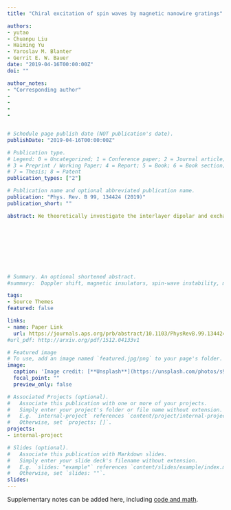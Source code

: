 ```yaml
---
title: "Chiral excitation of spin waves by magnetic nanowire gratings"

authors:
- yutao
- Chuanpu Liu
- Haiming Yu
- Yaroslav M. Blanter
- Gerrit E. W. Bauer
date: "2019-04-16T00:00:00Z"
doi: ""

author_notes:
- "Corresponding author"
- 
-
-
-


# Schedule page publish date (NOT publication's date).
publishDate: "2019-04-16T00:00:00Z"

# Publication type.
# Legend: 0 = Uncategorized; 1 = Conference paper; 2 = Journal article;
# 3 = Preprint / Working Paper; 4 = Report; 5 = Book; 6 = Book section;
# 7 = Thesis; 8 = Patent
publication_types: ["2"]

# Publication name and optional abbreviated publication name.
publication: "Phys. Rev. B 99, 134424 (2019)"
publication_short: ""

abstract: We theoretically investigate the interlayer dipolar and exchange couplings between an array of metallic magnetic nanowires grown on top of an extended ultrathin yttrium iron garnet film. The calculated interlayer dipolar coupling agrees with observed anticrossings [Chen et al., Phys. Rev. Lett. 120, 217202 (2018)], concluding that the interlayer exchange coupling is suppressed by a spacer layer between the nanowires and film for Ni, but not necessarily for Co. The Kittel mode in the nanowire array couples chirally to spin waves in the film, even though Damon-Eshbach surface modes do not exist. The chirality can be suppressed by a strong interlayer exchange coupling.









# Summary. An optional shortened abstract.
#summary:  Doppler shift, magnetic insulators, spin-wave instability, magnon-magnon interactions.

tags:
- Source Themes
featured: false

links:
- name: Paper Link
  url: https://journals.aps.org/prb/abstract/10.1103/PhysRevB.99.134424
#url_pdf: http://arxiv.org/pdf/1512.04133v1

# Featured image
# To use, add an image named `featured.jpg/png` to your page's folder. 
image:
  caption: 'Image credit: [**Unsplash**](https://unsplash.com/photos/s9CC2SKySJM)'
  focal_point: ""
  preview_only: false

# Associated Projects (optional).
#   Associate this publication with one or more of your projects.
#   Simply enter your project's folder or file name without extension.
#   E.g. `internal-project` references `content/project/internal-project/index.md`.
#   Otherwise, set `projects: []`.
projects:
- internal-project

# Slides (optional).
#   Associate this publication with Markdown slides.
#   Simply enter your slide deck's filename without extension.
#   E.g. `slides: "example"` references `content/slides/example/index.md`.
#   Otherwise, set `slides: ""`.
slides:
---
```


Supplementary notes can be added here, including [code and math](https://sourcethemes.com/academic/docs/writing-markdown-latex/).
